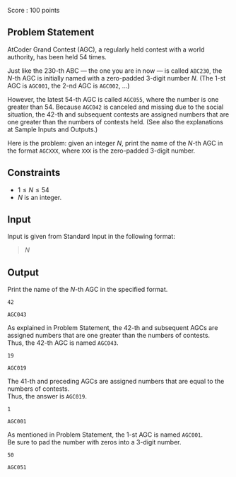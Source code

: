 Score : $100$ points

## Problem Statement

AtCoder Grand Contest (AGC), a regularly held contest with a world authority, has been held $54$ times.

Just like the $230$-th ABC ― the one you are in now ― is called `ABC230`, the $N$-th AGC is initially named with a zero-padded $3$-digit number $N$. (The $1$-st AGC is `AGC001`, the $2$-nd AGC is `AGC002`, ...)

However, the latest $54$-th AGC is called `AGC055`, where the number is one greater than $54$. Because `AGC042` is canceled and missing due to the social situation, the $42$-th and subsequent contests are assigned numbers that are one greater than the numbers of contests held. (See also the explanations at Sample Inputs and Outputs.)

Here is the problem: given an integer $N$, print the name of the $N$-th AGC in the format `AGCXXX`, where `XXX` is the zero-padded $3$-digit number.

## Constraints

- $1 \leq N \leq 54$
- $N$ is an integer.

## Input

Input is given from Standard Input in the following format:

> $N$

## Output

Print the name of the $N$-th AGC in the specified format.

```input1
42
```

```output1
AGC043
```

As explained in Problem Statement, the $42$-th and subsequent AGCs are assigned numbers that are one greater than the numbers of contests.<br>
Thus, the $42$-th AGC is named `AGC043`.

```input2
19
```

```output2
AGC019
```

The $41$-th and preceding AGCs are assigned numbers that are equal to the numbers of contests.<br>
Thus, the answer is `AGC019`.

```input3
1
```

```output3
AGC001
```

As mentioned in Problem Statement, the $1$-st AGC is named `AGC001`.<br>
Be sure to pad the number with zeros into a $3$-digit number.

```input4
50
```

```output4
AGC051
```